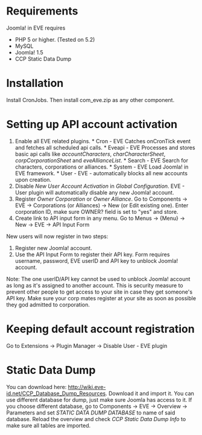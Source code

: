 # Requirements #

Joomla! in EVE requires
  * PHP 5 or higher. (Tested on 5.2)
  * MySQL
  * Joomla! 1.5
  * CCP Static Data Dump


# Installation #

Install CronJobs. Then install com\_eve.zip as any other component.

# Setting up API account activation #
  1. Enable all EVE related plugins.
    * Cron - EVE Catches onCronTick event and fetches all scheduled api calls.
    * Eveapi - EVE Processes and stores basic api calls like _accountCharacters_, _charCharacterSheet_, _corpCorporationSheet_ and _eveAllianceList_.
    * Search - EVE Search for characters, corporations or alliances.
    * System - EVE Load Joomla! in EVE framework.
    * User - EVE - automatically blocks all new accounts upon creation.
  1. Disable _New User Account Activation_ in _Global Configuration_. EVE - User plugin will automatically disable any new Joomla! account.
  1. Register _Owner Corporation_ or _Owner Alliance_. Go to Components -> EVE -> Corporations (or Alliances) -> New (or Edit existing one). Enter corporation ID, make sure OWNER? field is set to "yes" and store.
  1. Create link to API input form in any menu. Go to Menus -> {Menu} -> New -> EVE -> API Input Form

New users will now register in two steps:
  1. Register new Joomla! account.
  1. Use the API Input Form to register their API key. Form requires username, password, EVE userID and API key to unblock Joomla! account.

Note: The one userID/API key cannot be used to unblock Joomla! account as long as it's assigned to another account. This is security measure to prevent other people to get access to your site in case they get someone's API key. Make sure your corp mates register at your site as soon as possible they god admitted to corporation.

# Keeping default account registration #
Go to Extensions -> Plugin Manager -> Disable User - EVE plugin

# Static Data Dump #

You can download here: http://wiki.eve-id.net/CCP_Database_Dump_Resources. Download it and import it. You can use different database for dump, just make sure Joomla has access to it. If you choose different database, go to Components -> EVE -> Overview -> Parameters and set _STATIC DATA DUMP DATABASE_ to name of said database. Reload the overview and check _CCP Static Data Dump Info_ to make sure all tables are imported.